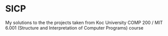 # SICP
My solutions to the the projects taken from Koc University COMP 200 / MIT 6.001 (Structure and Interpretation of Computer Programs) course
